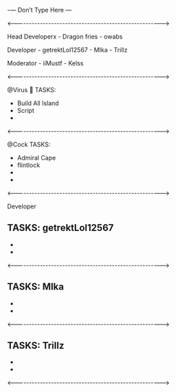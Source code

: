 -— Don’t Type Here —


<----------------------------------------------------->

Head Developerx - Dragon fries - owabs

Developer - getrektLol12567 - MIka - Trillz

Moderator - iiMustf - Kelss


<----------------------------------------------------->


@Virus :sparkler: TASKS:
- Build All Island
- Script 
-

<----------------------------------------------------->

@Cock TASKS:
- Admiral Cape
- flintlock
- 
-

<----------------------------------------------------->

Developer


TASKS: getrektLol12567
- 
- 
- 

<----------------------------------------------------->

TASKS: MIka
- 
- 
-

<----------------------------------------------------->

TASKS: Trillz
- 
- 
-

<----------------------------------------------------->
